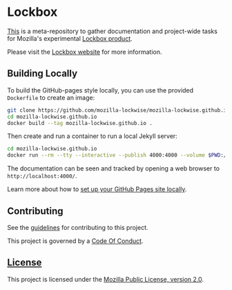 # Lockbox

[This][repo-link] is a meta-repository to gather documentation and project-wide
tasks for Mozilla's experimental [Lockbox product][org-link].

Please visit the [Lockbox website][website-link] for more information.

## Building Locally ##

To build the GitHub-pages style locally, you can use the provided `Dockerfile` to create an image:

```bash
git clone https://github.com/mozilla-lockwise/mozilla-lockwise.github.io
cd mozilla-lockwise.github.io
docker build --tag mozilla-lockwise.github.io .
```

Then create and run a container to run a local Jekyll server:

```bash
cd mozilla-lockwise.github.io
docker run --rm --tty --interactive --publish 4000:4000 --volume $PWD:/srv/jekyll mozilla-lockwise.github.io
```

The documentation can be seen and tracked by opening a web browser to `http://localhost:4000/`.

Learn more about how to [set up your GitHub Pages site locally](https://help.github.com/articles/setting-up-your-github-pages-site-locally-with-jekyll/).

## Contributing ##

See the [guidelines][contributing-link] for contributing to this project.

This project is governed by a [Code Of Conduct][coc-link].

## [License][license-link]

This project is licensed under the [Mozilla Public License, version 2.0][license-link].

[repo-link]: https://github.com/mozilla-lockwise/mozilla-lockwise.github.io
[org-link]: https://github.com/mozilla-lockwise/
[website-link]: https://mozilla-lockwise.github.io/
[contributing-link]: /contributing.md
[coc-link]: /CODE_OF_CONDUCT.md
[license-link]: /LICENSE
